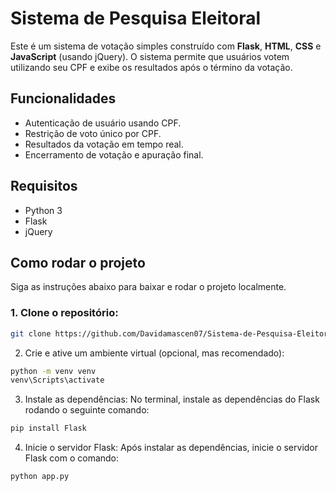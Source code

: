 # Sistema de Pesquisa Eleitoral

Este é um sistema de votação simples construído com **Flask**, **HTML**, **CSS** e **JavaScript** (usando jQuery). O sistema permite que usuários votem utilizando seu CPF e exibe os resultados após o término da votação.

## Funcionalidades

- Autenticação de usuário usando CPF.
- Restrição de voto único por CPF.
- Resultados da votação em tempo real.
- Encerramento de votação e apuração final.

## Requisitos

- Python 3
- Flask
- jQuery

## Como rodar o projeto

Siga as instruções abaixo para baixar e rodar o projeto localmente.

### 1. Clone o repositório:

```bash
git clone https://github.com/Davidamascen07/Sistema-de-Pesquisa-Eleitoral.git
````

2. Crie e ative um ambiente virtual (opcional, mas recomendado):
```bash
python -m venv venv
venv\Scripts\activate
````
3. Instale as dependências:
No terminal, instale as dependências do Flask rodando o seguinte comando:
```bash
pip install Flask
````

4. Inicie o servidor Flask:
Após instalar as dependências, inicie o servidor Flask com o comando:
```bash
python app.py
````


